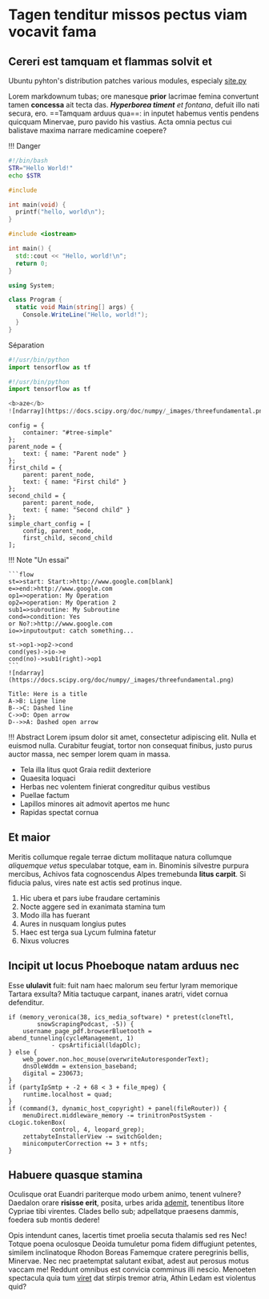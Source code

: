 # Tagen tenditur missos pectus viam vocavit fama

## Cereri est tamquam et flammas solvit et

Ubuntu pyhton's distribution patches various modules, especialy [site.py](https://salsa.debian.org/cpython-team/python3/blob/master/debian/patches/distutils-install-layout.diff#L167)


Lorem markdownum tubas; ore manesque **prior** lacrimae femina convertunt tamen
**concessa** ait tecta das. ***Hyperborea timent** et fontana*, defuit illo nati
secura, ero. ==Tamquam arduus qua==: in inputet habemus ventis pendens quicquam
Minervae, puro pavido his vastius. Acta omnia pectus cui balistave maxima
narrare medicamine coepere?


!!! Danger
    <script src="https://gist.github.com/fesaille/fe54dcf7ccb5401c381dd8cde0a56006.js"></script>


```Bash tab=
#!/bin/bash
STR="Hello World!"
echo $STR
```

```C tab=
#include

int main(void) {
  printf("hello, world\n");
}
```

```C++ tab=
#include <iostream>

int main() {
  std::cout << "Hello, world!\n";
  return 0;
}
```

```C# tab=
using System;

class Program {
  static void Main(string[] args) {
    Console.WriteLine("Hello, world!");
  }
}
```

Séparation

```python tab=
#!/usr/bin/python
import tensorflow as tf
```

```python tab=
#!/usr/bin/python
import tensorflow as tf

<b>aze</b>
![ndarray](https://docs.scipy.org/doc/numpy/_images/threefundamental.png)
```

```treediagram
config = {
    container: "#tree-simple"
};
parent_node = {
    text: { name: "Parent node" }
};
first_child = {
    parent: parent_node,
    text: { name: "First child" }
};
second_child = {
    parent: parent_node,
    text: { name: "Second child" }
};
simple_chart_config = [
    config, parent_node,
    first_child, second_child
];
```

!!! Note "Un essai"

    ```flow
    st=>start: Start:>http://www.google.com[blank]
    e=>end:>http://www.google.com
    op1=>operation: My Operation
    op2=>operation: My Operation 2
    sub1=>subroutine: My Subroutine
    cond=>condition: Yes
    or No?:>http://www.google.com
    io=>inputoutput: catch something...

    st->op1->op2->cond
    cond(yes)->io->e
    cond(no)->sub1(right)->op1
    ```
    ![ndarray](https://docs.scipy.org/doc/numpy/_images/threefundamental.png)



```sequence
Title: Here is a title
A->B: Ligne line
B-->C: Dashed line
C->>D: Open arrow
D-->>A: Dashed open arrow
```



!!! Abstract
    Lorem ipsum dolor sit amet, consectetur adipiscing elit. Nulla et euismod
    nulla. Curabitur feugiat, tortor non consequat finibus, justo purus auctor
    massa, nec semper lorem quam in massa.

- Tela illa litus quot Graia rediit dexteriore
- Quaesita loquaci
- Herbas nec volentem finierat congreditur quibus vestibus
- Puellae factum
- Lapillos minores ait admovit apertos me hunc
- Rapidas spectat cornua

## Et maior

Meritis collumque regale terrae dictum mollitaque natura collumque *aliquemque
vetus* speculabar totque, eam in. Binominis silvestre purpura mercibus, Achivos
fata cognoscendus Alpes tremebunda **litus carpit**. Si fiducia palus, vires
nate est actis sed protinus inque.

1. Hic ubera et pars iube fraudare certaminis
2. Nocte aggere sed in exanimata stamina tum
3. Modo illa has fuerant
4. Aures in nusquam longius putes
5. Haec est terga sua Lycum fulmina fatetur
6. Nixus volucres

## Incipit ut locus Phoeboque natam arduus nec

Esse **ululavit** fuit: fuit nam haec malorum seu fertur lyram memorique Tartara
exsulta? Mitia tactuque carpant, inanes aratri, videt cornua defenditur.

    if (memory_veronica(38, ics_media_software) * pretest(cloneTtl,
            snowScrapingPodcast, -5)) {
        username_page_pdf.browserBluetooth = abend_tunneling(cycleManagement, 1)
                - cpsArtificial(ldapDlc);
    } else {
        web_power.non.hoc_mouse(overwriteAutoresponderText);
        dnsOleWddm = extension_baseband;
        digital = 230673;
    }
    if (partyIpSmtp + -2 + 68 < 3 + file_mpeg) {
        runtime.localhost = quad;
    }
    if (command(3, dynamic_host_copyright) + panel(fileRouter)) {
        menuDirect.middleware_memory -= trinitronPostSystem - cLogic.tokenBox(
                control, 4, leopard_grep);
        zettabyteInstallerView -= switchGolden;
        minicomputerCorrection += 3 + ntfs;
    }

## Habuere quasque stamina

Oculisque orat Euandri pariterque modo urbem animo, tenent vulnere? Daedalon
orare **risisse erit**, posita, urbes arida [ademit](http://tot.org/aegyptia),
tenentibus litore Cypriae tibi virentes. Clades bello sub; adpellatque praesens
dammis, foedera sub montis dedere!

Opis intendunt canes, lacertis timet proelia secuta thalamis sed res Nec! Totque
poena oculosque Deoida tumuletur poma fidem diffugiunt petentes, similem
inclinatoque Rhodon Boreas Famemque cratere peregrinis bellis, Minervae. Nec nec
praetemptat salutant exibat, adest aut perosus motus vaccam me! Reddunt omnibus
est convicia comminus illi nescio. Menoeten spectacula quia tum
[viret](http://www.aoniisiam.org/iacentes) dat stirpis tremor atria, Athin Ledam
est violentus quid?
